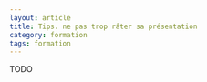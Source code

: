 ```yaml
---
layout: article
title: Tips. ne pas trop râter sa présentation
category: formation
tags: formation
---
```


TODO
